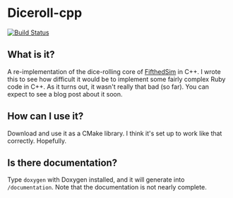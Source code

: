 # Diceroll-cpp
[![Build Status](https://travis-ci.org/AnthonySuper/diceroll-cpp.svg?branch=master)](https://travis-ci.org/AnthonySuper/diceroll-cpp)


## What is it?

A re-implementation of the dice-rolling core of [FifthedSim](https://github.com/AnthonySuper/fifthedSim) in C++.
I wrote this to see how difficult it would be to implement some fairly complex Ruby code in C++.
As it turns out, it wasn't really that bad (so far).
You can expect to see a blog post about it soon.

## How can I use it?

Download and use it as a CMake library.
I think it's set up to work like that correctly.
Hopefully.

## Is there documentation?
Type `doxygen` with Doxygen installed, and it will generate into `/documentation`.
Note that the documentation is not nearly complete.

